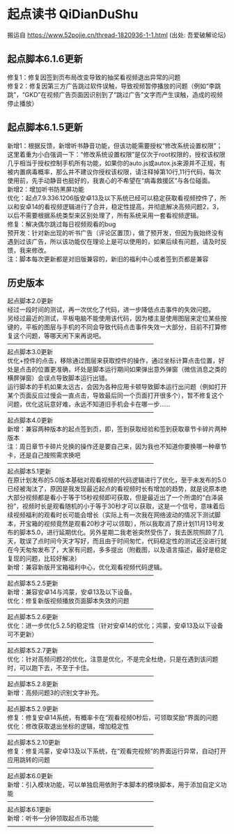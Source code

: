 # 起点读书 QiDianDuShu
搬运自 https://www.52pojie.cn/thread-1820936-1-1.html (出处: 吾爱破解论坛)


## 起点脚本6.1.6更新  
修复1：修复因签到页布局改变导致的抽奖看视频退出异常的问题  
修复2：修复因第三方广告跳过软件误触，导致视频暂停播放的问题（例如“李跳跳”，“GKD”在视频广告页面因识别到了“跳过广告”文字而产生误触，造成的视频停止播放）  


## 起点脚本6.1.5更新
新增1：根据反馈，新增听书静音功能，但该功能需要授权“修改系统设置权限”；这里着重为小白强调一下：“修改系统设置权限”是仅次于root权限的，授权该权限几乎相当于授权控制手机所有功能，如果你的auto.js或autox.js来源并不正规，有被内置病毒概率，那么并不建议你授权该权限，请注释掉第10行,11行代码，每次使用前，先手动静音也挺好的，我衷心的不希望在“病毒救援区”与各位碰面。  
新增2：增加听书防黑屏功能  
优化：起点7.9.336.1206版安卓13及以下系统已经可以稳定获取看视频控件了，所以和安卓14的看视频逻辑进行了合并，稳定性提高，并彻底解决高频问题2，3，以后不需要根据系统类型来区别处理了，所有系统采用一套看视频逻辑。  
修复：解决偶尔跳过每日视频观看的bug  
预开发：针对新出现的听书广告（评论区置顶），做了预开发，但因为我始终没有遇到过该广告，所以该功能仅在理论上是可以使用的，如果后续有问题，请及时反馈，我来修改。  
注：脚本每次更新都是对旧版兼容的，新旧的福利中心或者签到页都是兼容  



## 历史版本
起点脚本2.0更新  
经过一段时间的测试，再一次优化了代码，进一步降低点击事件的失效问题。  
另经过最近的测试，平板电脑不能使用该代码，因为楼主是使用图层来定位某些按键的，平板的图层与手机的不同会导致代码点击事件失效一大部分，目前不打算修复这个问题，等哪天闲下来再说吧。  
————————————————————————  
起点脚本3.0更新  
优化+控件的点击，移除通过图层来获取控件的操作，通过坐标计算点击位置，好处是点击的位置更准确，坏处是脚本运行期间如果弹出意外弹窗（微信消息之类的横屏弹窗）会误点导致脚本运行出错。  
运行脚本的手机如果太远古，会因为各种应用卡顿导致脚本运行出问题（例如打开某个页面反应过慢会一直点击，导致最后同一个页面打开很多个），暂不修复这个问题，优化这玩意好难，永远不知道旧手机会卡在哪一步……  
————————————————————————  
起点脚本4.0更新  
新增：兼容两种版本的起点签到页，即，签到获取经验和签到获取章节卡碎片两种版本  
注：周日章节卡碎片兑换的操作还是要自己来，因为我也不知道你要换哪一种章节卡，还是自己按照需求换吧  
————————————————————————  
起点脚本5.1更新  
在原计划发布的5.0版本基础对观看视频的代码逻辑进行了优化，至于未发布的5.0已经被淘汰了，原因是我发现最近起点的看视频时长有增加的趋势，就是说原本绝大部分视频都是看小于等于15秒视频即可获取，但是最近出了一个所谓的“白泽装扮”，视频时长是观看随机的小于等于30秒才可以获取，这是一个信号，意味着后续视频福利的观看时长可能会增长（实际上有一次我在网络波动的情况下测试脚本，开宝箱的视频竟然是观看20秒才可以领取），所以我取消了原计划11月13号发布的脚本5.0，进行延期优化。另外星期二我老爸突然受伤了，我去医院照顾了几天，耽误了点时间今天才写好，而且由于时间匆忙，代码稳定性的测试还没进行就在今天匆匆发布了，大家有问题，多多提出（附截图，以及语言描述，最好是稳定复现的问题，比较好解决）  
新增：兼容新版开宝箱福利中心，优化观看视频代码逻辑。  
————————————————————————  
起点脚本5.2.5更新  
新增：兼容安卓14与鸿蒙，安卓13及以下设备。  
优化：修复新版视频播放页面脚本失效的问题  
————————————————————————  
起点脚本5.2.6更新  
优化：进一步优化5.2.5的稳定性（针对安卓14的优化；鸿蒙，安卓13及以下设备可不更新）  
————————————————————————  
起点脚本5.2.7更新  
优化：针对高频问题2的优化，注意是优化，不是完全杜绝，只是在遇到该问题时，可以跑下去，不至于卡住。  
————————————————————————  
起点脚本5.2.8更新  
新增：高频问题3的识别文字补充。  
————————————————————————  
起点脚本5.2.9更新  
修复：修复安卓14系统，有概率卡在“观看视频0秒后，可领取奖励”界面的问题  
优化：修改获取退出坐标的逻辑，增加稳定性  
————————————————————————  
起点脚本5.2.10更新  
修复：修复鸿蒙，安卓13及以下系统，在“观看完视频”的界面运行异常，自动打开应用跳转的问题  
————————————————————————  
起点脚本6.0更新  
新增：引入模块功能，可以单独启用依附于本脚本的模块脚本，用于添加自定义功能  
————————————————————————  
起点脚本6.1更新  
新增：听书一分钟领取起点币功能  
————————————————————————  


